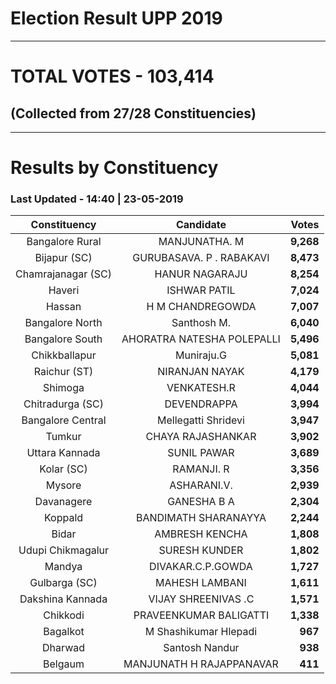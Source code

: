 # Election Result UPP 2019

---
# TOTAL VOTES - 103,414 
## (Collected from 27/28 Constituencies) 


---
# Results by Constituency 

### Last Updated - 14:40 | 23-05-2019 


|   Constituency   |        Candidate         |  Votes  |
|:----------------:|:------------------------:|--------:|
| Bangalore Rural  |      MANJUNATHA. M       |**9,268**|
|   Bijapur (SC)   | GURUBASAVA. P . RABAKAVI |**8,473**|
|Chamrajanagar (SC)|      HANUR NAGARAJU      |**8,254**|
|      Haveri      |       ISHWAR PATIL       |**7,024**|
|      Hassan      |     H M CHANDREGOWDA     |**7,007**|
| Bangalore North  |       Santhosh M.        |**6,040**|
| Bangalore South  |AHORATRA NATESHA POLEPALLI|**5,496**|
|  Chikkballapur   |        Muniraju.G        |**5,081**|
|   Raichur (ST)   |      NIRANJAN NAYAK      |**4,179**|
|     Shimoga      |       VENKATESH.R        |**4,044**|
| Chitradurga (SC) |       DEVENDRAPPA        |**3,994**|
|Bangalore Central |   Mellegatti Shridevi    |**3,947**|
|      Tumkur      |    CHAYA RAJASHANKAR     |**3,902**|
|  Uttara Kannada  |       SUNIL PAWAR        |**3,689**|
|    Kolar (SC)    |        RAMANJI. R        |**3,356**|
|      Mysore      |       ASHARANI.V.        |**2,939**|
|    Davanagere    |       GANESHA B A        |**2,304**|
|     Koppald      |   BANDIMATH SHARANAYYA   |**2,244**|
|      Bidar       |      AMBRESH KENCHA      |**1,808**|
|Udupi Chikmagalur |      SURESH KUNDER       |**1,802**|
|      Mandya      |    DIVAKAR.C.P.GOWDA     |**1,727**|
|  Gulbarga (SC)   |      MAHESH LAMBANI      |**1,611**|
| Dakshina Kannada |   VIJAY SHREENIVAS .C    |**1,571**|
|     Chikkodi     |  PRAVEENKUMAR BALIGATTI  |**1,338**|
|     Bagalkot     |  M Shashikumar Hlepadi   |  **967**|
|     Dharwad      |      Santosh Nandur      |  **938**|
|     Belgaum      | MANJUNATH H RAJAPPANAVAR |  **411**|


<script async src='https://www.googletagmanager.com/gtag/js?id=UA-138371535-2'></script><script>window.dataLayer = window.dataLayer || [];function gtag(){dataLayer.push(arguments);}gtag('js', new Date());gtag('config', 'UA-138371535-2');</script>